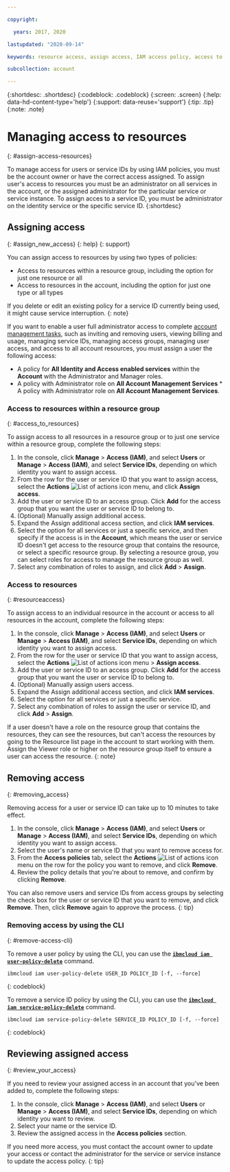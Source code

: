 ```yaml
---

copyright:

  years: 2017, 2020

lastupdated: "2020-09-14"

keywords: resource access, assign access, IAM access policy, access to resource groups, edit access, remove access 

subcollection: account

---
```


{:shortdesc: .shortdesc}
{:codeblock: .codeblock}
{:screen: .screen}
{:help: data-hd-content-type='help'}
{:support: data-reuse='support'}
{:tip: .tip}
{:note: .note}

# Managing access to resources
{: #assign-access-resources}

To manage access for users or service IDs by using IAM policies, you must be the account owner or have the correct access assigned. To assign user's access to resources you must be an administrator on all services in the account, or the assigned administrator for the particular service or service instance. To assign acces to a service ID, you must be administrator on the identity service or the specific service ID.
{:shortdesc}

## Assigning access
{: #assign_new_access}
{: help}
{: support}

You can assign access to resources by using two types of policies:

* Access to resources within a resource group, including the option for just one resource or all
* Access to resources in the account, including the option for just one type or all types

If you delete or edit an existing policy for a service ID currently being used, it might cause service interruption.
{: note}

If you want to enable a user full administrator access to complete [account management tasks](/docs/account?topic=account-account-services#account-services), such as inviting and removing users, viewing billing and usage, managing service IDs, managing access groups, managing user access, and access to all account resources, you must assign a user the following access:
* A policy for **All Identity and Access enabled services** within the **Account** with the Administrator and Manager roles.
* A policy with Administrator role on **All Account Management Services** 	* A policy with Administrator role on **All Account Management Services**.

### Access to resources within a resource group
{: #access_to_resources}

To assign access to all resources in a resource group or to just one service within a resource group, complete the following steps:

1. In the console, click **Manage** > **Access (IAM)**, and select **Users** or **Manage** > **Access (IAM)**, and select **Service IDs**, depending on which identity you want to assign access.
2. From the row for the user or service ID that you want to assign access, select the **Actions** ![List of actions icon](../icons/action-menu-icon.svg) menu, and click **Assign access**.
3. Add the user or service ID to an access group. Click **Add** for the access group that you want the user or service ID to belong to.
4. (Optional) Manually assign additional access.
  1. Expand the Assign additional access section, and click **IAM services**.
  2. Select the option for all services or just a specific service, and then specify if the access is in the **Account**, which means the user or service ID doesn't get access to the resource group that contains the resource, or select a specific resource group. By selecting a resource group, you can select roles for access to manage the resource group as well.
  3. Select any combination of roles to assign, and click **Add** > **Assign**.

### Access to resources
{: #resourceaccess}

To assign access to an individual resource in the account or access to all resources in the account, complete the following steps:

1. In the console, click **Manage** > **Access (IAM)**, and select **Users** or **Manage** > **Access (IAM)**, and select **Service IDs**, depending on which identity you want to assign access.
2. From the row for the user or service ID that you want to assign access, select the **Actions** ![List of actions icon](../icons/action-menu-icon.svg) menu > **Assign access**.
3. Add the user or service ID to an access group. Click **Add** for the access group that you want the user or service ID to belong to.
4. (Optional) Manually assign users access.
  1. Expand the Assign additional access section, and click **IAM services**.
  2. Select the option for all services or just a specific service.
  3. Select any combination of roles to assign the user or service ID, and click **Add** > **Assign**.

If a user doesn't have a role on the resource group that contains the resources, they can see the resources, but can't access the resources by going to the Resource list page in the account to start working with them. Assign the Viewer role or higher on the resource group itself to ensure a user can access the resource.
{: note}


## Removing access
{: #removing_access}

Removing access for a user or service ID can take up to 10 minutes to take effect.

1. In the console, click **Manage** > **Access (IAM)**, and select **Users** or **Manage** > **Access (IAM)**, and select **Service IDs**, depending on which identity you want to assign access.
2. Select the user's name or service ID that you want to remove access for.
3. From the **Access policies** tab, select the **Actions** ![List of actions icon](../icons/action-menu-icon.svg) menu on the row for the policy you want to remove, and click **Remove**.  
4. Review the policy details that you're about to remove, and confirm by clicking **Remove**.

You can also remove users and service IDs from access groups by selecting the check box for the user or service ID that you want to remove, and click **Remove**. Then, click **Remove** again to approve the process. 
{: tip}

### Removing access by using the CLI
{: #remove-access-cli}

To remove a user policy by using the CLI, you can use the [**`ibmcloud iam user-policy-delete`**](/docs/cli?topic=cli-ibmcloud_commands_iam#ibmcloud_iam_user_policy_delete) command.
```
ibmcloud iam user-policy-delete USER_ID POLICY_ID [-f, --force]
```
{: codeblock}

To remove a service ID policy by using the CLI, you can use the [**`ibmcloud iam service-policy-delete`**](/docs/cli?topic=cli-ibmcloud_commands_iam#ibmcloud_iam_service_policy_delete) command.

```
ibmcloud iam service-policy-delete SERVICE_ID POLICY_ID [-f, --force]
```
{: codeblock}


## Reviewing assigned access
{: #review_your_access}

If you need to review your assigned access in an account that you've been added to, complete the following steps:

1. In the console, click **Manage** > **Access (IAM)**, and select **Users** or **Manage** > **Access (IAM)**, and select **Service IDs**, depending on which identity you want to review.
2. Select your name or the service ID.
3. Review the assigned access in the **Access policies** section.

If you need more access, you must contact the account owner to update your access or contact the administrator for the service or service instance to update the access policy.
{: tip}

